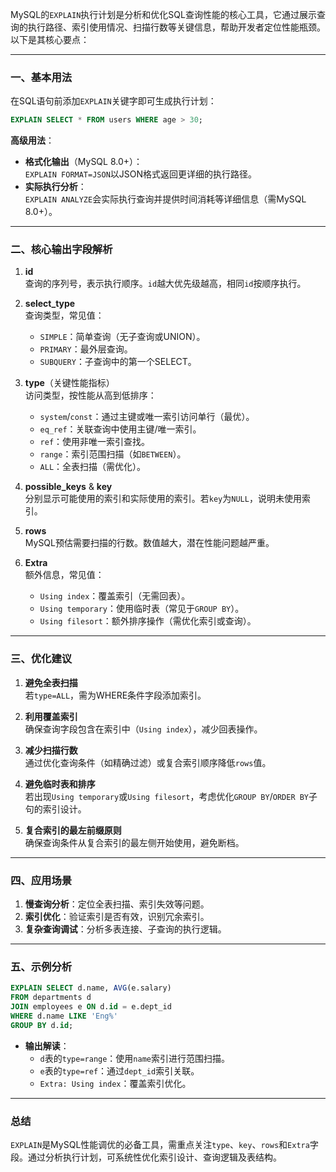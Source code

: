 MySQL的`EXPLAIN`执行计划是分析和优化SQL查询性能的核心工具，它通过展示查询的执行路径、索引使用情况、扫描行数等关键信息，帮助开发者定位性能瓶颈。以下是其核心要点：

---

### 一、基本用法
在SQL语句前添加`EXPLAIN`关键字即可生成执行计划：
```sql
EXPLAIN SELECT * FROM users WHERE age > 30;
```
**高级用法**：
- **格式化输出**（MySQL 8.0+）：  
  `EXPLAIN FORMAT=JSON`以JSON格式返回更详细的执行路径。
- **实际执行分析**：  
  `EXPLAIN ANALYZE`会实际执行查询并提供时间消耗等详细信息（需MySQL 8.0+）。

---

### 二、核心输出字段解析
1. **id**  
   查询的序列号，表示执行顺序。`id`越大优先级越高，相同`id`按顺序执行。

2. **select_type**  
   查询类型，常见值：
    - `SIMPLE`：简单查询（无子查询或UNION）。
    - `PRIMARY`：最外层查询。
    - `SUBQUERY`：子查询中的第一个SELECT。

3. **type**（关键性能指标）  
   访问类型，按性能从高到低排序：
    - `system`/`const`：通过主键或唯一索引访问单行（最优）。
    - `eq_ref`：关联查询中使用主键/唯一索引。
    - `ref`：使用非唯一索引查找。
    - `range`：索引范围扫描（如`BETWEEN`）。
    - `ALL`：全表扫描（需优化）。

4. **possible_keys** & **key**  
   分别显示可能使用的索引和实际使用的索引。若`key`为`NULL`，说明未使用索引。

5. **rows**  
   MySQL预估需要扫描的行数。数值越大，潜在性能问题越严重。

6. **Extra**  
   额外信息，常见值：
    - `Using index`：覆盖索引（无需回表）。
    - `Using temporary`：使用临时表（常见于`GROUP BY`）。
    - `Using filesort`：额外排序操作（需优化索引或查询）。

---

### 三、优化建议
1. **避免全表扫描**  
   若`type=ALL`，需为WHERE条件字段添加索引。

2. **利用覆盖索引**  
   确保查询字段包含在索引中（`Using index`），减少回表操作。

3. **减少扫描行数**  
   通过优化查询条件（如精确过滤）或复合索引顺序降低`rows`值。

4. **避免临时表和排序**  
   若出现`Using temporary`或`Using filesort`，考虑优化`GROUP BY`/`ORDER BY`子句的索引设计。

5. **复合索引的最左前缀原则**  
   确保查询条件从复合索引的最左侧开始使用，避免断档。

---

### 四、应用场景
1. **慢查询分析**：定位全表扫描、索引失效等问题。
2. **索引优化**：验证索引是否有效，识别冗余索引。
3. **复杂查询调试**：分析多表连接、子查询的执行逻辑。

---

### 五、示例分析
```sql
EXPLAIN SELECT d.name, AVG(e.salary) 
FROM departments d 
JOIN employees e ON d.id = e.dept_id 
WHERE d.name LIKE 'Eng%' 
GROUP BY d.id;
```
- **输出解读**：
    - `d`表的`type=range`：使用`name`索引进行范围扫描。
    - `e`表的`type=ref`：通过`dept_id`索引关联。
    - `Extra: Using index`：覆盖索引优化。

---

### 总结
`EXPLAIN`是MySQL性能调优的必备工具，需重点关注`type`、`key`、`rows`和`Extra`字段。通过分析执行计划，可系统性优化索引设计、查询逻辑及表结构。
